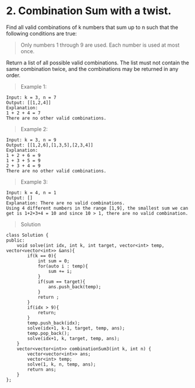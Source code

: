 # 2.	Combination Sum with a twist.

Find all valid combinations of k numbers that sum up to n such that the following conditions are true:

> Only numbers 1 through 9 are used.
> Each number is used at most once.

Return a list of all possible valid combinations. The list must not contain the same combination twice, and the combinations may be returned in any order.

> Example 1:

```
Input: k = 3, n = 7
Output: [[1,2,4]]
Explanation:
1 + 2 + 4 = 7
There are no other valid combinations.
```

> Example 2:
```
Input: k = 3, n = 9
Output: [[1,2,6],[1,3,5],[2,3,4]]
Explanation:
1 + 2 + 6 = 9
1 + 3 + 5 = 9
2 + 3 + 4 = 9
There are no other valid combinations.
```
> Example 3:

```
Input: k = 4, n = 1
Output: []
Explanation: There are no valid combinations.
Using 4 different numbers in the range [1,9], the smallest sum we can get is 1+2+3+4 = 10 and since 10 > 1, there are no valid combination.
```

> Solution

```
class Solution {
public:
    void solve(int idx, int k, int target, vector<int> temp, vector<vector<int>> &ans){
        if(k == 0){
            int sum = 0;
            for(auto i : temp){
                sum += i;
            }   
            if(sum == target){
                ans.push_back(temp);
            }
            return ;
        }
        if(idx > 9){
            return;
        }
        temp.push_back(idx);
        solve(idx+1, k-1, target, temp, ans);
        temp.pop_back();
        solve(idx+1, k, target, temp, ans);
    }
    vector<vector<int>> combinationSum3(int k, int n) {
        vector<vector<int>> ans;
        vector<int> temp;
        solve(1, k, n, temp, ans);
        return ans;
    }
};
```
